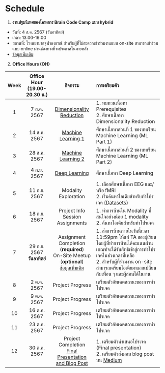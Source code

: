 # Schedule

1. **งานปฐมนิเทศของโครงการ Brain Code Camp แบบ hybrid**

- วันที่: 4 ส.ค. 2567 (วันอาทิตย์)
- เวลา: 13:00-16:00
- สถานที่: โรงพยาบาลจุฬาลงกรณ์ สำหรับผู้ที่ไม่สะดวกเข้าร่วมงานแบบ on-site สามารถเข้าร่วมแบบ online ผ่านช่องทางที่จะประกาศในภายหลัง
- [ข้อมูลเพิ่มเติม](/GeneralInfo/on-site-meetups.md)

2. **Office Hours (OH)**

| Week | Office Hour <br> (19.00-20.30 น.) |                                                                  กิจกรรม                                                                  | การเตรียมตัว                                                                                                                                                                                                                                    |
| :--: | :-------------------------------: | :---------------------------------------------------------------------------------------------------------------------------------------: | :---------------------------------------------------------------------------------------------------------------------------------------------------------------------------------------------------------------------------------------------- |
|  1   |            7 ส.ค. 2567            |                           [Dimensionality Reduction](/Fundamentals/DimensionalityReduction/dim_reduct_intro.md)                           | 1. ทบทวนเนื้อหา Prerequisites <br> 2. ศึกษาเนื้อหา Dimensionality Reduction                                                                                                                                                                     |
|  2   |           14 ส.ค. 2567            |                                   [Machine Learning 1](/Fundamentals/MachineLearning/ml_part1_intro.md)                                   | ศึกษาเนื้อหาส่วนที่ 1 ของบทเรียน Machine Learning (ML Part 1)                                                                                                                                                                                   |
|  3   |           28 ส.ค. 2567            |                                   [Machine Learning 2](/Fundamentals/MachineLearning/ml_part2_intro.md)                                   | ศึกษาเนื้อหาส่วนที่ 2 ของบทเรียน Machine Learning (ML Part 2)                                                                                                                                                                                   |
|  4   |            4 ก.ย. 2567            |                                    [Deep Learning](/Fundamentals/DeepLearning/deep_learning_intro.md)                                     | ศึกษาเนื้อหา Deep Learning                                                                                                                                                                                                                      |
|  5   |           11 ก.ย. 2567            |                                                           Modality Exploration                                                            | 1. เลือกศึกษาเนื้อหา EEG และ/หรือ fMRI <br> 2. เริ่มค้นหาไอเดียสำหรับทำโปรเจค [(Datasets)](/GeneralInfo/datasets.md)                                                                                                                            |
|  6   |           18 ก.ย. 2567            |                                                   Project Info Session <br> Assignments                                                   | 1. ทำการบ้านใน Modality ที่สนใจอย่างน้อย 1 modality <br> 2. ค้นหาไอเดียสำหรับทำโปรเจค                                                                                                                                                           |
|  7   | 29 ก.ย. 2567 <br> **วันอาทิตย์**  | Assignment Completion <br> (**required**) <br> On-Site Meetup <br> (**optional**) <br> [ข้อมูลเพิ่มเติม](/GeneralInfo/on-site-meetups.md) | 1. ส่งการบ้านภายในวันนี้เวลา 11:59pm ให้แก่ TA ของผู้เรียน โดยผู้ที่ทำการบ้านได้คะแนนผ่านเกณฑ์จะได้รับสิทธิเข้าสู่การทำโปรเจคในช่วงเวลาที่เหลือ <br> 2. สำหรับผู้ที่ร่วมงาน on-site สามารถเตรียมไอเดียมาแลกเปลี่ยนกับเพื่อน ๆ และผู้สอนได้ในงาน |
|  8   |            2 ต.ค. 2567            |                                                             Project Progress                                                              | เตรียมตัวอัพเดตสถานะของการทำโปรเจค                                                                                                                                                                                                              |
|  9   |            9 ต.ค. 2567            |                                                             Project Progress                                                              | เตรียมตัวอัพเดตสถานะของการทำโปรเจค                                                                                                                                                                                                              |
|  10  |           16 ต.ค. 2567            |                                                             Project Progress                                                              | เตรียมตัวอัพเดตสถานะของการทำโปรเจค                                                                                                                                                                                                              |
|  11  |           23 ต.ค. 2567            |                                                             Project Progress                                                              | เตรียมตัวอัพเดตสถานะของการทำโปรเจค                                                                                                                                                                                                              |
|  12  |           30 ต.ค. 2567            |                    Project Completion <br> [Final Presentation and Blog Post](/GeneralInfo/graduation_requirements.md)                    | 1. เตรียมตัวนำเสนอโปรเจค (Final presentation) <br> 2. เตรียมตัวส่งมอบ blog post บน [Medium](https://medium.com/)                                                                                                                                |
